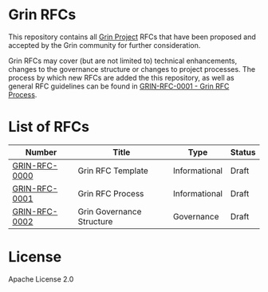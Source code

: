 # Grin RFCs

This repository contains all [Grin Project](https://grin-tech.org) RFCs that have been proposed and accepted by the Grin community for further consideration.

Grin RFCs may cover (but are not limited to) technical enhancements, changes to the governance structure or changes to project processes.
The process by which new RFCs are added the this repository, as well as general RFC guidelines can be found in [GRIN-RFC-0001 -
Grin RFC Process](grinrfc-0001.md).

# List of RFCs

| Number                           | Title                                                          | Type          | Status |
|----------------------------------|----------------------------------------------------------------|---------------|--------|
| [GRIN-RFC-0000](grinrfc-0000.md) | Grin RFC Template                                              | Informational | Draft  |
| [GRIN-RFC-0001](grinrfc-0001.md) | Grin RFC Process                                               | Informational | Draft  |
| [GRIN-RFC-0002](grinrfc-0002.md) | Grin Governance Structure                                      | Governance    | Draft  |

# License
Apache License 2.0
